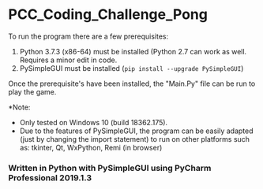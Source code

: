 # PCC_Coding_Challenge_Pong


To run the program there are a few prerequisites:
1. Python 3.7.3 (x86-64) must be installed (Python 2.7 can work as well. Requires a minor edit in code.
2. PySimpleGUI must be installed (`pip install --upgrade PySimpleGUI`)

Once the prerequisite's have been installed, the "Main.Py" file can be run to play the game. 



*Note: 
- Only tested on Windows 10 (build 18362.175).
- Due to the features of PySimpleGUI, the program can be easily adapted (just by changing the import statement) to run on other platforms such as:  tkinter, Qt, WxPython, Remi (in browser)
       
       
       
### Written in Python with PySimpleGUI using PyCharm Professional 2019.1.3
